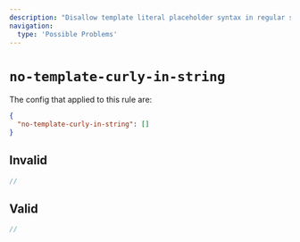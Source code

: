 ```yaml
---
description: "Disallow template literal placeholder syntax in regular strings"
navigation:
  type: 'Possible Problems'
---
```


# `no-template-curly-in-string`

The config that applied to this rule are:

```json
{
  "no-template-curly-in-string": []
}
```

## Invalid

```js invalid
//
```

## Valid

```js valid
//
```
  